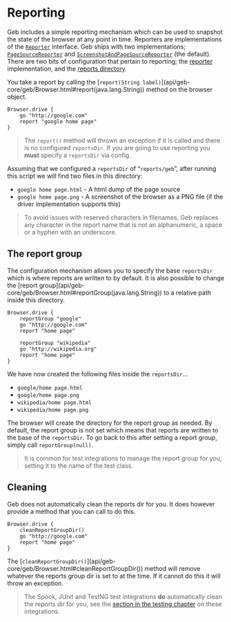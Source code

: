 # Reporting

Geb includes a simple reporting mechanism which can be used to snapshot the state of the browser at any point in time. Reporters are implementations of the [`Reporter`](api/geb-core/geb/report/Reporter.html) interface. Geb ships with two implementations; [`PageSourceReporter`](api/geb-core/geb/report/PageSourceReporter.html) and [`ScreenshotAndPageSourceReporter`](api/geb-core/geb/report/ScreenshotAndPageSourceReporter.html) (the default). There are two bits of configuration that pertain to reporting; the [reporter](configuration.html#reporter) implementation, and the [reports directory](configuration.html#reports_dir).

You take a report by calling the [`report(String label)`](api/geb-core/geb/Browser.html#report(java.lang.String\)) method on the browser object.

    Browser.drive {
        go "http://google.com"
        report "google home page"
    }

> The `report()` method will thrown an exception if it is called and there is no configured `reportsDir`. If you are going to use reporting you **must** specify a `reportsDir` via config.

Assuming that we configured a `reportsDir` of “`reports/geb`”, after running this script we will find two files in this directory:

* `google home page.html` - A html dump of the page source
* `google home page.png` - A screenshot of the browser as a PNG file (if the driver implementation supports this)

> To avoid issues with reserved characters in filenames, Geb replaces any character in the report name that is not an alphanumeric, a space or a hyphen with an underscore.

## The report group

The configuration mechanism allows you to specify the base `reportsDir` which is where reports are written to by default. It is also possible to change the [report group](api/geb-core/geb/Browser.html#reportGroup(java.lang.String\)) to a relative path inside this directory.

    Browser.drive {
        reportGroup "google"
        go "http://google.com"
        report "home page"
        
        reportGroup "wikipedia"
        go "http://wikipedia.org"
        report "home page"
    }

We have now created the following files inside the `reportsDir`…

* `google/home page.html`
* `google/home page.png`
* `wikipedia/home page.html`
* `wikipedia/home page.png`

The browser will create the directory for the report group as needed. By default, the report group is not set which means that reports are written to the base of the `reportsDir`. To go back to this after setting a report group, simply call `reportGroup(null)`.

> It is common for test integrations to manage the report group for you, setting it to the name of the test class.

## Cleaning

Geb does not automatically clean the reports dir for you. It does however provide a method that you can call to do this.

    Browser.drive {
        cleanReportGroupDir()
        go "http://google.com"
        report "home page"
    }

The [`cleanReportGroupDir()`](api/geb-core/geb/Browser.html#cleanReportGroupDir(\)) method will remove whatever the reports group dir is set to at the time. If it cannot do this it will throw an exception.

> The Spock, JUnit and TestNG test integrations **do** automatically clean the reports dir for you, see the [section in the testing chapter](testing.html#reporting) on these integrations.
